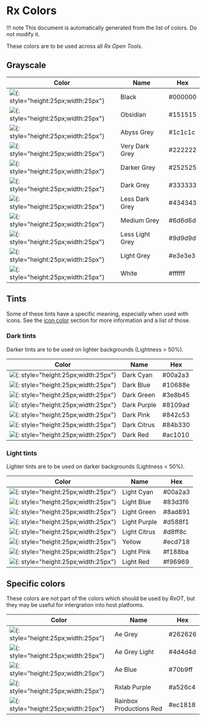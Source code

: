 # Rx Colors

!!! note
    This document is automatically generated from the list of colors. Do not modify it.

These colors are to be used across all *Rx Open Tools*.

## Grayscale

| Color | Name | Hex |
| ---- | --------- | ------- |
| ![](colors/Grayscale/000000_black.svg){: style="height:25px;width:25px"} | Black | #000000 |
| ![](colors/Grayscale/151515_obsidian.svg){: style="height:25px;width:25px"} | Obsidian | #151515 |
| ![](colors/Grayscale/1c1c1c_abyss-grey.svg){: style="height:25px;width:25px"} | Abyss Grey | #1c1c1c |
| ![](colors/Grayscale/222222_very-dark-grey.svg){: style="height:25px;width:25px"} | Very Dark Grey | #222222 |
| ![](colors/Grayscale/252525_darker-grey.svg){: style="height:25px;width:25px"} | Darker Grey | #252525 |
| ![](colors/Grayscale/333333_dark-grey.svg){: style="height:25px;width:25px"} | Dark Grey | #333333 |
| ![](colors/Grayscale/434343_less-dark-grey.svg){: style="height:25px;width:25px"} | Less Dark Grey | #434343 |
| ![](colors/Grayscale/6d6d6d_medium-grey.svg){: style="height:25px;width:25px"} | Medium Grey | #6d6d6d |
| ![](colors/Grayscale/9d9d9d_less-light-grey.svg){: style="height:25px;width:25px"} | Less Light Grey | #9d9d9d |
| ![](colors/Grayscale/e3e3e3_light-grey.svg){: style="height:25px;width:25px"} | Light Grey | #e3e3e3 |
| ![](colors/Grayscale/ffffff_white.svg){: style="height:25px;width:25px"} | White | #ffffff |

## Tints

Some of these tints have a specific meaning, especially when used with icons. See the [icon color](icons-colors.md) section for more information and a list of those.

### Dark tints

Darker tints are to be used on lighter backgrounds (Lightness > 50%).

| Color | Name | Hex |
| ---- | --------- | ------- |
| ![](colors/Tints/Dark/00a2a3_dark-cyan.svg){: style="height:25px;width:25px"} | Dark Cyan | #00a2a3 |
| ![](colors/Tints/Dark/10688e_dark-blue.svg){: style="height:25px;width:25px"} | Dark Blue | #10688e |
| ![](colors/Tints/Dark/3e8b45_dark-green.svg){: style="height:25px;width:25px"} | Dark Green | #3e8b45 |
| ![](colors/Tints/Dark/8109ad_dark-purple.svg){: style="height:25px;width:25px"} | Dark Purple | #8109ad |
| ![](colors/Tints/Dark/842c53_dark-pink.svg){: style="height:25px;width:25px"} | Dark Pink | #842c53 |
| ![](colors/Tints/Dark/84b330_dark-citrus.svg){: style="height:25px;width:25px"} | Dark Citrus | #84b330 |
| ![](colors/Tints/Dark/ac1010_dark-red.svg){: style="height:25px;width:25px"} | Dark Red | #ac1010 |

### Light tints

Lighter tints are to be used on darker backgrounds (Lightness < 50%).

| Color | Name | Hex |
| ---- | --------- | ------- |
| ![](colors/Tints/Light/00a2a3_light-cyan.svg){: style="height:25px;width:25px"} | Light Cyan | #00a2a3 |
| ![](colors/Tints/Light/83d3f6_light-blue.svg){: style="height:25px;width:25px"} | Light Blue | #83d3f6 |
| ![](colors/Tints/Light/8ad891_light-green.svg){: style="height:25px;width:25px"} | Light Green | #8ad891 |
| ![](colors/Tints/Light/d588f1_light-purple.svg){: style="height:25px;width:25px"} | Light Purple | #d588f1 |
| ![](colors/Tints/Light/d8ff8c_light-citrus.svg){: style="height:25px;width:25px"} | Light Citrus | #d8ff8c |
| ![](colors/Tints/Light/ecd718_yellow.svg){: style="height:25px;width:25px"} | Yellow | #ecd718 |
| ![](colors/Tints/Light/f188ba_light-pink.svg){: style="height:25px;width:25px"} | Light Pink | #f188ba |
| ![](colors/Tints/Light/f96969_light-red.svg){: style="height:25px;width:25px"} | Light Red | #f96969 |

## Specific colors

These colors are not part of the colors which should be used by *RxOT*, but they may be useful for intergration into host platforms.

| Color | Name | Hex |
| ---- | ------- | ----------- |
| ![](colors/Specific/262626_ae-grey.svg){: style="height:25px;width:25px"} | Ae Grey | #262626 |
| ![](colors/Specific/4d4d4d_ae-grey-light.svg){: style="height:25px;width:25px"} | Ae Grey Light | #4d4d4d |
| ![](colors/Specific/70b9ff_ae-blue.svg){: style="height:25px;width:25px"} | Ae Blue | #70b9ff |
| ![](colors/Specific/a526c4_rxlab-purple.svg){: style="height:25px;width:25px"} | Rxlab Purple | #a526c4 |
| ![](colors/Specific/ec1818_rainbox-productions-red.svg){: style="height:25px;width:25px"} | Rainbox Productions Red | #ec1818 |